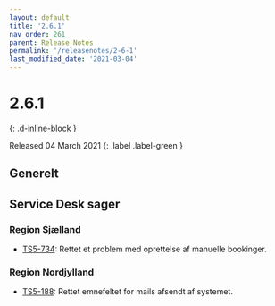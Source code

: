 ```yaml
---
layout: default
title: '2.6.1'
nav_order: 261
parent: Release Notes
permalink: '/releasenotes/2-6-1'
last_modified_date: '2021-03-04'
---
```


# 2.6.1
{: .d-inline-block }

Released 04 March 2021
{: .label .label-green }

## Generelt

## Service Desk sager

### Region Sjælland
- [TS5-734](https://sd.trifork.com/browse/TS5-734): Rettet et problem med oprettelse af manuelle bookinger.

### Region Nordjylland
- [TS5-188](https://sd.trifork.com/browse/TS5-188): Rettet emnefeltet for mails afsendt af systemet.
